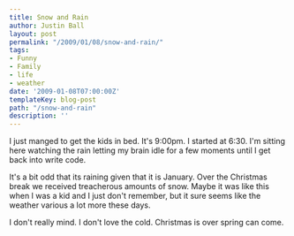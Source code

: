```yaml
---
title: Snow and Rain
author: Justin Ball
layout: post
permalink: "/2009/01/08/snow-and-rain/"
tags:
- Funny
- Family
- life
- weather
date: '2009-01-08T07:00:00Z'
templateKey: blog-post
path: "/snow-and-rain"
description: ''
---
```


I just manged to get the kids in bed. It's 9:00pm. I started at 6:30. I'm sitting here watching the rain letting my brain idle for a few moments until I get back into write code.

It's a bit odd that its raining given that it is January. Over the Christmas break we received treacherous amounts of snow. Maybe it was like this when I was a kid and I just don't remember, but it sure seems like the weather various a lot more these days.

I don't really mind. I don't love the cold. Christmas is over spring can come.

